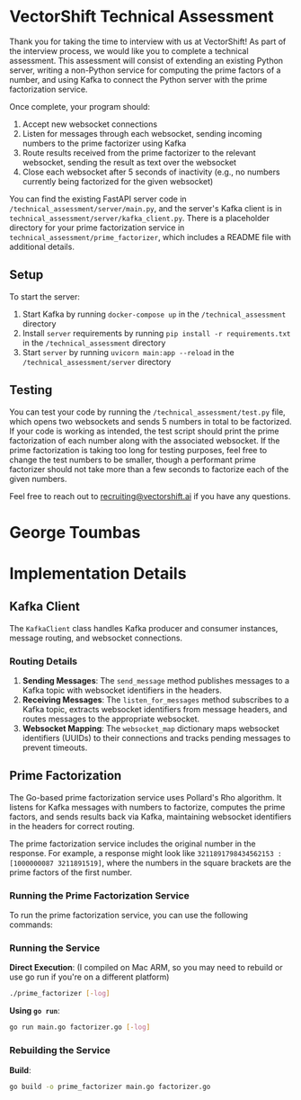 # VectorShift Technical Assessment
Thank you for taking the time to interview with us at VectorShift! As part of the interview process, we would like you to complete a technical assessment. This assessment will consist of extending an existing Python server, writing a non-Python service for computing the prime factors of a number, and using Kafka to connect the Python server with the prime factorization service.

Once complete, your program should:
1. Accept new websocket connections
2. Listen for messages through each websocket, sending incoming numbers to the prime factorizer using Kafka
3. Route results received from the prime factorizer to the relevant websocket, sending the result as text over the websocket
4. Close each websocket after 5 seconds of inactivity (e.g., no numbers currently being factorized for the given websocket)

You can find the existing FastAPI server code in `/technical_assessment/server/main.py`, and the server's Kafka client is in `technical_assessment/server/kafka_client.py`. There is a placeholder directory for your prime factorization service in `technical_assessment/prime_factorizer`, which includes a README file with additional details.

## Setup
To start the server:
1. Start Kafka by running `docker-compose up` in the `/technical_assessment` directory
2. Install `server` requirements by running `pip install -r requirements.txt` in the `/technical_assessment` directory
3. Start `server` by running `uvicorn main:app --reload` in the `/technical_assessment/server` directory

## Testing
You can test your code by running the `/technical_assessment/test.py` file, which opens two websockets and sends 5 numbers in total to be factorized. If your code is working as intended, the test script should print the prime factorization of each number along with the associated websocket. If the prime factorization is taking too long for testing purposes, feel free to change the test numbers to be smaller, though a performant prime factorizer should not take more than a few seconds to factorize each of the given numbers.

Feel free to reach out to <recruiting@vectorshift.ai> if you have any questions.


# George Toumbas
# Implementation Details

## Kafka Client
The `KafkaClient` class handles Kafka producer and consumer instances, message routing, and websocket connections.

### Routing Details
1. **Sending Messages**: The `send_message` method publishes messages to a Kafka topic with websocket identifiers in the headers.
2. **Receiving Messages**: The `listen_for_messages` method subscribes to a Kafka topic, extracts websocket identifiers from message headers, and routes messages to the appropriate websocket.
3. **Websocket Mapping**: The `websocket_map` dictionary maps websocket identifiers (UUIDs) to their connections and tracks pending messages to prevent timeouts.

## Prime Factorization
The Go-based prime factorization service uses Pollard's Rho algorithm. It listens for Kafka messages with numbers to factorize, computes the prime factors, and sends results back via Kafka, maintaining websocket identifiers in the headers for correct routing. 

The prime factorization service includes the original number in the response. For example, a response might look like `3211891798434562153 : [1000000087 3211891519]`, where the numbers in the square brackets are the prime factors of the first number.


### Running the Prime Factorization Service
To run the prime factorization service, you can use the following commands:

### Running the Service
**Direct Execution**: (I compiled on Mac ARM, so you may need to rebuild or use go run if you're on a different platform)
   ```sh
   ./prime_factorizer [-log]
   ```

**Using `go run`**:
   ```sh
   go run main.go factorizer.go [-log]
   ```

### Rebuilding the Service
   **Build**:
   ```sh
   go build -o prime_factorizer main.go factorizer.go
   ```
